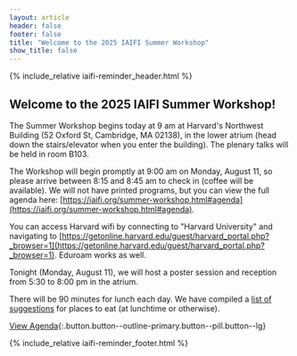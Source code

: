 ```yaml
---
layout: article
header: false
footer: false
title: "Welcome to the 2025 IAIFI Summer Workshop"
show_title: false
--- 
```



{% include_relative iaifi-reminder_header.html %}
<!-- #This is for Thomas' Aug 7 email
<p style="text-align:center;">
  <img src="https://iaifi.org/images/summer-workshop-logo_2025.png" style="max-width:5990px;width:85%; margin-bottom: 20px;">
</p>

## Register for the Summer Workshop
We hope you can join us for the 2025 IAIFI Summer Workshop! Please register by July 31, 2025 if possible, though we will continue to accept registrations until the start of the Workshop.

[Register](https://buy.stripe.com/fZe9Ci53xfX90eceVb){:.button.button--outline-primary.button--pill.button--lg}  [View Agenda](https://iaifi.org/summer-workshop.html#agenda){:.button.button--outline-primary.button--pill.button--lg}

<!-- ## Summer Workshop Agenda Announced -->

<!-- ## Summer Workshop 2025 Details -->

<!-- #This is for Thomas' Aug 7 email


* **What:** The IAIFI Summer Workshop brings together researchers from across Physics and AI for plenary talks, poster sessions, and networking to promote research at the intersection of Physics and AI.
* **Who:** Researchers of all career stages interested in interdisciplinary AI+Physics research. 
* **When:** August 11–15, 2025
* **Where:** Harvard University, Cambridge, MA
* **How:** [Register](https://buy.stripe.com/fZe9Ci53xfX90eceVb) 

[More Information](https://iaifi.org/summer-workshop.html){:.button.button--outline-primary.button--pill.button--lg} 

-->

## Welcome to the 2025 IAIFI Summer Workshop!

The Summer Workshop begins today at 9 am at Harvard's Northwest Building (52 Oxford St, Cambridge, MA 02138), in the lower atrium (head down the stairs/elevator when you enter the building). The plenary talks will be held in room B103.

The Workshop will begin promptly at 9:00 am on Monday, August 11, so please arrive between 8:15 and 8:45 am to check in (coffee will be available). We will not have printed programs, but you can view the full agenda here: [https://iaifi.org/summer-workshop.html#agenda](https://iaifi.org/summer-workshop.html#agenda).

You can access Harvard wifi by connecting to "Harvard University" and navigating to [https://getonline.harvard.edu/guest/harvard_portal.php?_browser=1](https://getonline.harvard.edu/guest/harvard_portal.php?_browser=1). Eduroam works as well. 

Tonight (Monday, August 11), we will host a poster session and reception from 5:30 to 8:00 pm in the atrium. 

There will be 90 minutes for lunch each day. We have compiled a [list of suggestions](https://docs.google.com/document/d/1glFJXYo_ly4lgEk8ia-GwxPN0f19MQvMLoueCXbZnyk/edit?usp=sharing) for places to eat (at lunchtime or otherwise).

[View Agenda](https://iaifi.org/summer-workshop.html#agenda){:.button.button--outline-primary.button--pill.button--lg} 

{% include_relative iaifi-reminder_footer.html %}

<!--
## Submit a Talk or Poster for the 2025 IAIFI Summer Workshop

We are [accepting submissions for contributed talks and posters](https://app.smartsheet.com/b/form/dcec880db8f149ef84792b4d34b7fd7d) at the IAIFI Summer Workshop. **The deadline to submit contributed talks and posters is June 1, 2025.**

[Submit a Talk or Poster](https://app.smartsheet.com/b/form/dcec880db8f149ef84792b4d34b7fd7d){:.button.button--outline-primary.button--pill.button--lg}
-->

